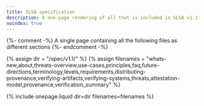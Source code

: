 ```yaml
---
title: SLSA specification
description: A one-page rendering of all that is included in SLSA v1.1.
noindex: true
---
```

{%- comment -%}
A single page containing all the following files as different sections
{%- endcomment -%}

{% assign dir = "/spec/v1.1/" %}
{% assign filenames = "whats-new,about,threats-overview,use-cases,principles,faq,future-directions,terminology,levels,requirements,distributing-provenance,verifying-artifacts,verifying-systems,threats,attestation-model,provenance,verification_summary" %}

{% include onepage.liquid dir=dir filenames=filenames %}
